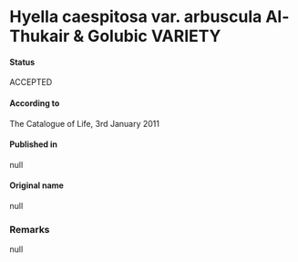 # Hyella caespitosa var. arbuscula Al-Thukair & Golubic VARIETY

#### Status
ACCEPTED

#### According to
The Catalogue of Life, 3rd January 2011

#### Published in
null

#### Original name
null

### Remarks
null